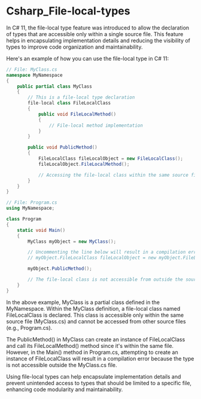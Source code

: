 # Csharp_File-local-types

In C# 11, the file-local type feature was introduced to allow the declaration of types that are accessible only within a single source file. This feature helps in encapsulating implementation details and reducing the visibility of types to improve code organization and maintainability.

Here's an example of how you can use the file-local type in C# 11:

```csharp
// File: MyClass.cs
namespace MyNamespace
{
    public partial class MyClass
    {
        // This is a file-local type declaration
        file-local class FileLocalClass
        {
            public void FileLocalMethod()
            {
                // File-local method implementation
            }
        }

        public void PublicMethod()
        {
            FileLocalClass fileLocalObject = new FileLocalClass();
            fileLocalObject.FileLocalMethod();

            // Accessing the file-local class within the same source file is allowed
        }
    }
}

// File: Program.cs
using MyNamespace;

class Program
{
    static void Main()
    {
        MyClass myObject = new MyClass();

        // Uncommenting the line below will result in a compilation error
        // myObject.FileLocalClass fileLocalObject = new myObject.FileLocalClass();

        myObject.PublicMethod();

        // The file-local class is not accessible from outside the source file
    }
}
```

In the above example, MyClass is a partial class defined in the MyNamespace. Within the MyClass definition, a file-local class named FileLocalClass is declared. This class is accessible only within the same source file (MyClass.cs) and cannot be accessed from other source files (e.g., Program.cs).

The PublicMethod() in MyClass can create an instance of FileLocalClass and call its FileLocalMethod() method since it's within the same file. However, in the Main() method in Program.cs, attempting to create an instance of FileLocalClass will result in a compilation error because the type is not accessible outside the MyClass.cs file.

Using file-local types can help encapsulate implementation details and prevent unintended access to types that should be limited to a specific file, enhancing code modularity and maintainability.
